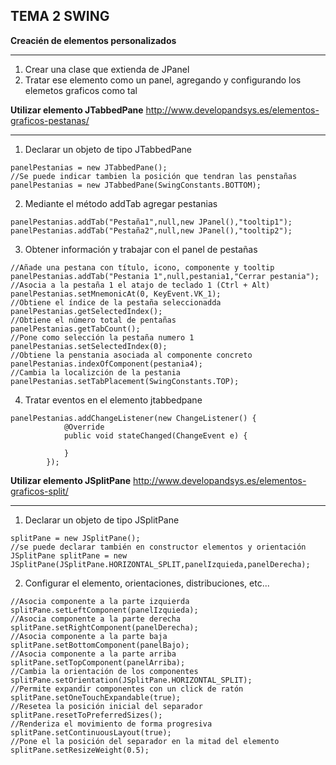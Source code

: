 ## TEMA 2 SWING

**Creacién de elementos personalizados**
***
1. Crear una clase que extienda de JPanel
2. Tratar ese elemento como un panel, agregando y configurando los elemetos graficos como tal

**Utilizar elemento JTabbedPane** http://www.developandsys.es/elementos-graficos-pestanas/
***

1. Declarar un objeto de tipo JTabbedPane
````
panelPestanias = new JTabbedPane();
//Se puede indicar tambien la posición que tendran las penstañas
panelPestanias = new JTabbedPane(SwingConstants.BOTTOM);
````
2. Mediante el método addTab agregar pestanias
````
panelPestanias.addTab("Pestaña1",null,new JPanel(),"tooltip1");
panelPestanias.addTab("Pestaña2",null,new JPanel(),"tooltip2");
````
3. Obtener información y trabajar con el panel de pestañas
````
//Añade una pestana con título, icono, componente y tooltip
panelPestanias.addTab("Pestania 1",null,pestania1,"Cerrar pestania");
//Asocia a la pestaña 1 el atajo de teclado 1 (Ctrl + Alt)
panelPestanias.setMnemonicAt(0, KeyEvent.VK_1);
//Obtiene el índice de la pestaña seleccionadda
panelPestanias.getSelectedIndex();
//Obtiene el número total de pentañas
panelPestanias.getTabCount();
//Pone como selección la pestaña numero 1
panelPestanias.setSelectedIndex(0);
//Obtiene la penstania asociada al componente concreto
panelPestanias.indexOfComponent(pestania4);
//Cambia la localizción de la pestania
panelPestanias.setTabPlacement(SwingConstants.TOP);
````
4. Tratar eventos en el elemento jtabbedpane
````
panelPestanias.addChangeListener(new ChangeListener() {
            @Override
            public void stateChanged(ChangeEvent e) {
                
            }
        });
````

**Utilizar elemento JSplitPane** http://www.developandsys.es/elementos-graficos-split/
***

1. Declarar un objeto de tipo JSplitPane
````
splitPane = new JSplitPane();
//se puede declarar también en constructor elementos y orientación
JSplitPane splitPane = new JSplitPane(JSplitPane.HORIZONTAL_SPLIT,panelIzquieda,panelDerecha);
````
2. Configurar el elemento, orientaciones, distribuciones, etc...
````
//Asocia componente a la parte izquierda
splitPane.setLeftComponent(panelIzquieda);
//Asocia componente a la parte derecha
splitPane.setRightComponent(panelDerecha);
//Asocia componente a la parte baja
splitPane.setBottomComponent(panelBajo);
//Asocia componente a la parte arriba
splitPane.setTopComponent(panelArriba);
//Cambia la orientación de los componentes
splitPane.setOrientation(JSplitPane.HORIZONTAL_SPLIT);
//Permite expandir componentes con un click de ratón
splitPane.setOneTouchExpandable(true);
//Resetea la posición inicial del separador
splitPane.resetToPreferredSizes();
//Renderiza el movimiento de forma progresiva
splitPane.setContinuousLayout(true);
//Pone el la posición del separador en la mitad del elemento
splitPane.setResizeWeight(0.5);
````
